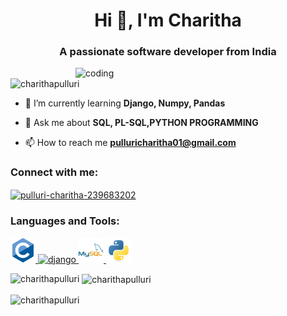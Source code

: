 <h1 align="center">Hi 👋, I'm Charitha</h1>
<h3 align="center">A passionate software developer from India</h3>
<img align="right" alt="coding" width="400" src="https://images.app.goo.gl/GVxjMyjFPP9AmEsLA"

<p align="left"> <img src="https://komarev.com/ghpvc/?username=charithapulluri&label=Profile%20views&color=0e75b6&style=flat" alt="charithapulluri" /> </p>

- 🌱 I’m currently learning **Django, Numpy, Pandas**

- 💬 Ask me about **SQL, PL-SQL,PYTHON PROGRAMMING**

- 📫 How to reach me **pulluricharitha01@gmail.com**

<h3 align="left">Connect with me:</h3>
<p align="left">
<a href="https://linkedin.com/in/pulluri-charitha-239683202" target="blank"><img align="center" src="https://raw.githubusercontent.com/rahuldkjain/github-profile-readme-generator/master/src/images/icons/Social/linked-in-alt.svg" alt="pulluri-charitha-239683202" height="30" width="40" /></a>
</p>

<h3 align="left">Languages and Tools:</h3>
<p align="left"> <a href="https://www.cprogramming.com/" target="_blank" rel="noreferrer"> <img src="https://raw.githubusercontent.com/devicons/devicon/master/icons/c/c-original.svg" alt="c" width="40" height="40"/> </a> <a href="https://www.djangoproject.com/" target="_blank" rel="noreferrer"> <img src="https://cdn.worldvectorlogo.com/logos/django.svg" alt="django" width="40" height="40"/> </a> <a href="https://www.mysql.com/" target="_blank" rel="noreferrer"> <img src="https://raw.githubusercontent.com/devicons/devicon/master/icons/mysql/mysql-original-wordmark.svg" alt="mysql" width="40" height="40"/> </a> <a href="https://www.python.org" target="_blank" rel="noreferrer"> <img src="https://raw.githubusercontent.com/devicons/devicon/master/icons/python/python-original.svg" alt="python" width="40" height="40"/> </a> </p>

<p><img align="left" src="https://github-readme-stats.vercel.app/api/top-langs?username=charithapulluri&show_icons=true&locale=en&layout=compact" alt="charithapulluri" /></p>

<p>&nbsp;<img align="center" src="https://github-readme-stats.vercel.app/api?username=charithapulluri&show_icons=true&locale=en" alt="charithapulluri" /></p>

<p><img align="center" src="https://github-readme-streak-stats.herokuapp.com/?user=charithapulluri&" alt="charithapulluri" /></p>
